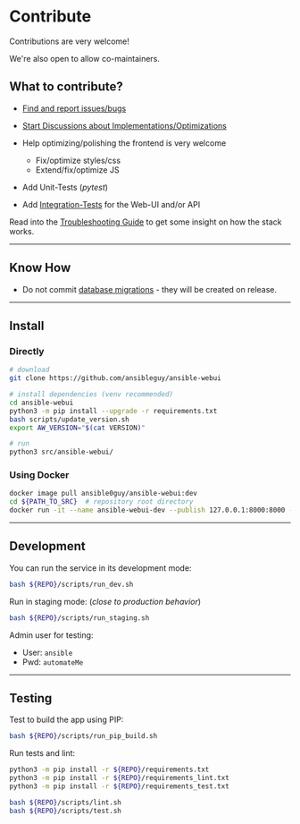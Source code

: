 # Contribute

Contributions are very welcome!

We're also open to allow co-maintainers.

## What to contribute?

* [Find and report issues/bugs](https://github.com/ansibleguy/ansible-webui/issues/new)
* [Start Discussions about Implementations/Optimizations](https://github.com/ansibleguy/ansible-webui/discussions/new/choose)
* Help optimizing/polishing the frontend is very welcome
  * Fix/optimize styles/css
  * Extend/fix/optimize JS

* Add Unit-Tests (*pytest*)
* Add [Integration-Tests](https://github.com/ansibleguy/ansible-webui/tree/latest/test/integration) for the Web-UI and/or API

Read into the [Troubleshooting Guide](https://ansible-webui.readthedocs.io/en/latest/usage/troubleshooting.html) to get some insight on how the stack works.

----

## Know How

* Do not commit [database migrations](https://docs.djangoproject.com/en/5.0/topics/migrations/#module-django.db.migrations) - they will be created on release.

----

## Install

### Directly

```bash
# download
git clone https://github.com/ansibleguy/ansible-webui

# install dependencies (venv recommended)
cd ansible-webui
python3 -m pip install --upgrade -r requirements.txt
bash scripts/update_version.sh
export AW_VERSION="$(cat VERSION)"

# run
python3 src/ansible-webui/
```

### Using Docker

```bash
docker image pull ansible0guy/ansible-webui:dev
cd ${PATH_TO_SRC}  # repository root directory
docker run -it --name ansible-webui-dev --publish 127.0.0.1:8000:8000 --volume /tmp/awtest:/data --volume $(pwd):/aw ansible0guy/ansible-webui:dev
```

----

## Development

You can run the service in its development mode:

```bash
bash ${REPO}/scripts/run_dev.sh
```

Run in staging mode: (*close to production behavior*)

```bash
bash ${REPO}/scripts/run_staging.sh
```

Admin user for testing:

* User: `ansible`
* Pwd: `automateMe`

----

## Testing

Test to build the app using PIP:
```bash
bash ${REPO}/scripts/run_pip_build.sh
```

Run tests and lint:

```bash
python3 -m pip install -r ${REPO}/requirements.txt
python3 -m pip install -r ${REPO}/requirements_lint.txt
python3 -m pip install -r ${REPO}/requirements_test.txt

bash ${REPO}/scripts/lint.sh
bash ${REPO}/scripts/test.sh
```
